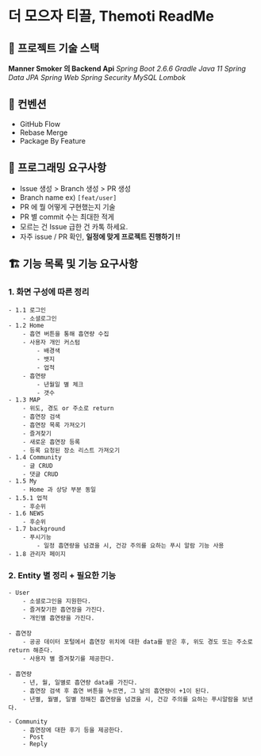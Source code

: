 # 더 모으자 티끌, Themoti ReadMe

## 🔑 프로젝트 기술 스택
**Manner Smoker 의 Backend Api**
*Spring Boot 2.6.6
Gradle
Java 11
Spring Data JPA
Spring Web
Spring Security
MySQL
Lombok*

## :dart: 컨벤션
- GitHub Flow
- Rebase Merge
- Package By Feature


## 🚀 프로그래밍 요구사항
- Issue 생성 > Branch 생성 > PR 생성
- Branch name ex) `[feat/user]`
- PR 에 뭘 어떻게 구현했는지 기술
- PR 별 commit 수는 최대한 적게
- 모르는 건 Issue 급한 건 카톡 하세요.
- 자주 issue / PR 확인, **일정에 맞게 프로젝트 진행하기 !!**

## 🏗️ 기능 목록 및 기능 요구사항

### 1. 화면 구성에 따른 정리

    - 1.1 로그인
        - 소셜로그인
    - 1.2 Home
        - 흡연 버튼을 통해 흡연량 수집
        - 사용자 개인 커스텀
            - 배경색
            - 뱃지
            - 업적
        - 흡연량
            - 년월일 별 체크
            - 갯수
    - 1.3 MAP
        - 위도, 경도 or 주소로 return
        - 흡연장 검색
        - 흡연장 목록 가져오기
        - 즐겨찾기
        - 새로운 흡연장 등록
        - 등록 요청된 장소 리스트 가져오기
    - 1.4 Community
        - 글 CRUD
        - 댓글 CRUD
    - 1.5 My
        - Home 과 상당 부분 동일
    - 1.5.1 업적
        - 후순위
    - 1.6 NEWS 
        - 후순위
    - 1.7 background
        - 푸시기능
            - 일정 흡연량을 넘겼을 시, 건강 주의를 요하는 푸시 알람 기능 사용
    - 1.8 관리자 페이지

### 2. Entity 별 정리 + 필요한 기능
    - User
        - 소셜로그인을 지원한다.
        - 즐겨찾기한 흡연장을 가진다.
        - 개인별 흡연량을 가진다.
        
    - 흡연장
        - 공공 데이터 포털에서 흡연장 위치에 대한 data를 받은 후, 위도 경도 또는 주소로 return 해준다.
        - 사용자 별 즐겨찾기를 제공한다.
        
    - 흡연량
        - 년, 월, 일별로 흡연량 data를 가진다.
        - 흡연장 검색 후 흡연 버튼을 누르면, 그 날의 흡연량이 +1이 된다.
        - 년별, 월별, 일별 정해진 흡연량을 넘겼을 시, 건강 주의를 요하는 푸시알람을 보낸다.
        
    - Community
        - 흡연장에 대한 후기 등을 제공한다.
        - Post
        - Reply
